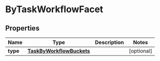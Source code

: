 

# ByTaskWorkflowFacet

## Properties

Name | Type | Description | Notes
------------ | ------------- | ------------- | -------------
**type** | [**TaskByWorkflowBuckets**](TaskByWorkflowBuckets.md) |  |  [optional]



